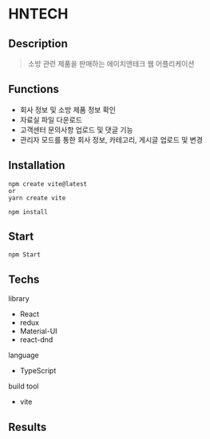 # HNTECH

## Description

>소방 관련 제품을 판매하는 에이치앤테크 웹 어플리케이션

## Functions

* 회사 정보 및 소방 제품 정보 확인
* 자료실 파일 다운로드
* 고객센터 문의사항 업로드 및 댓글 기능
* 관리자 모드를 통한 회사 정보, 카테고리, 게시글 업로드 및 변경

## Installation

```
npm create vite@latest 
or
yarn create vite
```

```
npm install
```

## Start

```
npm Start
```

## Techs

library
* React
* redux
* Material-UI
* react-dnd

language
* TypeScript
  
build tool
* vite

## Results


